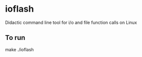# ioflash

Didactic command line tool for i/o and file function calls on Linux


## To run

make
./ioflash
